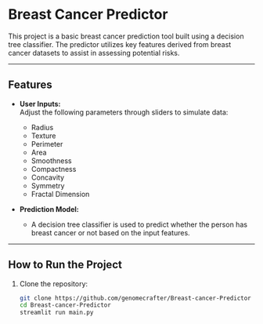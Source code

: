 # Breast Cancer Predictor

This project is a basic breast cancer prediction tool built using a decision tree classifier. The predictor utilizes key features derived from breast cancer datasets to assist in assessing potential risks.

---

## Features
- **User Inputs:**  
  Adjust the following parameters through sliders to simulate data:
  - Radius
  - Texture
  - Perimeter
  - Area
  - Smoothness
  - Compactness
  - Concavity
  - Symmetry
  - Fractal Dimension

- **Prediction Model:**  
  - A decision tree classifier is used to predict whether the person has breast cancer or not based on the input features.

---

## How to Run the Project
1. Clone the repository:
   ```bash
   git clone https://github.com/genomecrafter/Breast-cancer-Predictor
   cd Breast-cancer-Predictor
   streamlit run main.py

